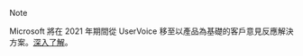 > [!NOTE]
> Microsoft 將在 2021 年期間從 UserVoice 移至以產品為基礎的客戶意見反應解決方案。[深入了解](https://support.microsoft.com/topic/-pages-430e1a78-e016-472a-a10f-dc2a3df3450a)。